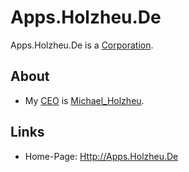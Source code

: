 # Apps.Holzheu.De

Apps.Holzheu.De is a [Corporation](240000000.md).

## About

- My [CEO](404.md) is [Michael_Holzheu](0.md).

## Links

- Home-Page: [Http://Apps.Holzheu.De](http://apps.holzheu.de)
